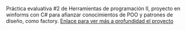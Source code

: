 Práctica evaluativa #2 de Herramientas de programación II, proyecto en winforms con C# para afianzar conocimientos de POO y patrones de diseño, como factory.
<a href="https://docs.google.com/document/d/1ajmf5oaFyODDynl2YTk42kgqPTRZPr6Ecf09iCJI_Wg/edit?usp=sharing" > Enlace para ver más a profundidad el proyecto </a>
